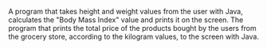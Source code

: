 A program that takes height and weight values from the user with Java, calculates the "Body Mass Index" value and prints it on the screen.
The program that prints the total price of the products bought by the users from the grocery store, according to the kilogram values, to the screen with Java.
